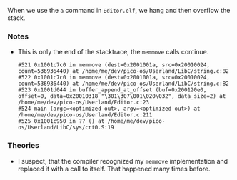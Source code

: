 When we use the `a` command in `Editor.elf`, we hang and then overflow the stack.

### Notes

-   This is only the end of the stacktrace, the `memmove` calls continue.

    ```none
    #521 0x1001c7c0 in memmove (dest=0x2001001a, src=0x20010024, count=536936440) at /home/me/dev/pico-os/Userland/LibC/string.c:82
    #522 0x1001c7c0 in memmove (dest=0x2001001a, src=0x20010024, count=536936440) at /home/me/dev/pico-os/Userland/LibC/string.c:82
    #523 0x1001d044 in buffer_append_at_offset (buf=0x200120e0, offset=0, data=0x20010318 "\301\307\001\020\032", data_size=2) at /home/me/dev/pico-os/Userland/Editor.c:23
    #524 main (argc=<optimized out>, argv=<optimized out>) at /home/me/dev/pico-os/Userland/Editor.c:211
    #525 0x1001c950 in ?? () at /home/me/dev/pico-os/Userland/LibC/sys/crt0.S:19
    ```

### Theories

-   I suspect, that the compiler recognized my `memmove` implementation and replaced it with a call to itself.
    That happened many times before.
